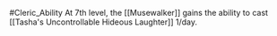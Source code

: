 #Cleric_Ability 
At 7th level, the [[Musewalker]] gains the ability to cast [[Tasha's Uncontrollable Hideous Laughter]] 1/day.